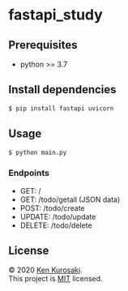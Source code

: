 # fastapi_study

## Prerequisites

- python >= 3.7

## Install dependencies

``` bash
$ pip install fastapi uvicorn
```

## Usage

``` bash
$ python main.py
```
### Endpoints

- GET: /
- GET: /todo/getall (JSON data)
- POST: /todo/create
- UPDATE: /todo/update
- DELETE: /todo/delete

## License

&copy; 2020 [Ken Kurosaki](https://github.com/quinpallet).  
This project is [MIT](https://github.com/quinpallet/fastapi_study/blob/master/LICENSE) licensed.
